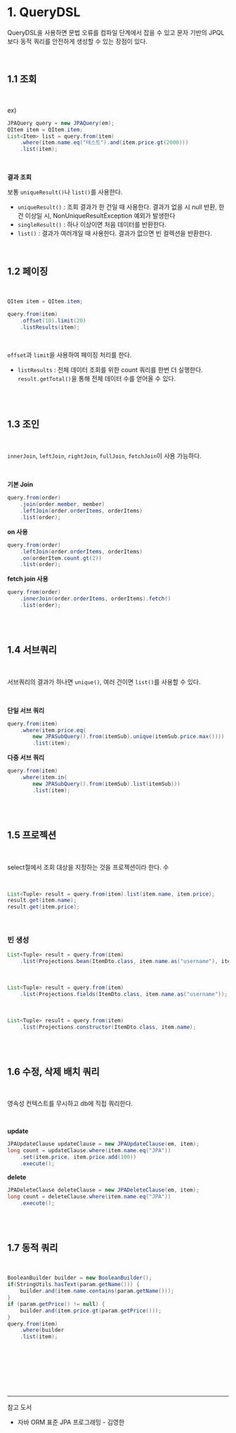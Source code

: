 

# 1. QueryDSL




QueryDSL을 사용하면 문법 오류를 컴파일 단계에서 잡을 수 있고 문자 기반의 JPQL보다 동적 쿼리를 안전하게 생성할 수 있는 장점이 있다. 

<br/>

## 1.1 조회

<br/>

ex)
```java
JPAQuery query = new JPAQuery(em);
QItem item = QItem.item;
List<Item> list = query.from(item)
	.where(item.name.eq("테스트").and(item.price.gt(2000)))
    .list(item);
```


<br/>


**결과 조회**

보통 ```uniqueResult()```나 ```list()```를 사용한다.

- ```uniqueResult()``` : 조회 결과가 한 건일 때 사용한다. 결과가 없을 시  null 반환, 한 건 이상일 시, NonUniqueResultException 예외가 발생한다
- ```singleResult()``` : 하나 이상이면 처음 데이터를 반환한다.
- ```list()``` : 결과가 여러개일 때 사용한다. 결과가 없으면 빈 컬렉션을 반환한다.


<br/>

## 1.2 페이징

<br/>

```java
QItem item = QItem.item;

query.from(item)
	.offset(10).limit(20)
    .listResults(item);
```

<br/>

```offset```과 ```limit```을 사용하여 페이징 처리를 한다.


- ```listResults``` : 전체 데이터 조회를 위한 count 쿼리를 한번 더 실행한다. ```result.getTotal()```을 통해 전체 데이터 수를 얻어올 수 있다.




<br/><br/>

## 1.3 조인

<br/>

```innerJoin```, ```leftJoin```, ```rightJoin```, ```fullJoin```, ```fetchJoin```이 사용 가능하다.


<br/>

**기본 Join**

```java
query.from(order)
	.join(order.member, member)
    .leftJoin(order.orderItems, orderItems)
    .list(order);
```

**on 사용**

```java
query.from(order)
    .leftJoin(order.orderItems, orderItems)
    .on(orderItem.count.gt(2))
    .list(order);
```

**fetch join 사용**

```java
query.from(order)
    .innerJoin(order.orderItems, orderItems).fetch()
    .list(order);
```






<br/><br/>

## 1.4 서브쿼리

<br/>

서브쿼리의 결과가 하나면 ```unique()```, 여러 건이면 ```list()```를 사용할 수 있다.


<br/>

**단일 서브 쿼리**

```java
query.from(item)
	.where(item.price.eq(
    	new JPASubQuery().from(itemSub).unique(itemSub.price.max())))
        .list(item);
```



**다중 서브 쿼리**

```java
query.from(item)
	.where(item.in(
    	new JPASubQuery().from(itemSub).list(itemSub)))
        .list(item);
```



<br/><br/>

## 1.5 프로젝션

<br/>

select절에서 조회 대상을 지정하는 것을 프로젝션이라 한다.
 수

<br/>

```java
List<Tuple> result = query.from(item).list(item.name, item.price);
result.get(item.name);
result.get(item.price);

```


<br/>

### 빈 생성


```java
List<Tuple> result = query.from(item)
	.list(Projections.bean(ItemDto.class, item.name.as("username"), item.price));
```

<br/>



```java
List<Tuple> result = query.from(item)
	.list(Projections.fields(ItemDto.class, item.name.as("username"));
```

<br/>

```java
List<Tuple> result = query.from(item)
	.list(Projections.constructor(ItemDto.class, item.name);
```


<br/><br/>

## 1.6 수정, 삭제 배치 쿼리

<br/>

영속성 컨텍스트를 무시하고 db에 직접 쿼리한다.


<br/>

**update**

```java
JPAUpdateClause updateClause = new JPAUpdateClause(em, item);
long count = updateClause.where(item.name.eq("JPA"))
	.set(item.price, item.price.add(100))
    .execute();
```



**delete**

```java
JPADeleteClause deleteClause = new JPADeleteClause(em, item);
long count = deleteClause.where(item.name.eq("JPA"))
    .execute();
```

<br/><br/>

## 1.7 동적 쿼리

<br/>


```java
BooleanBuilder builder = new BooleanBuilder();
if(StringUtils.hasText(param.getName())) {
	builder.and(item.name.contains(param.getName()));
}
if (param.getPrice() != null) {
	builder.and(item.price.gt(param.getPrice()));
}
query.from(item)
	.where(builder
    .list(item);
```


<br/>



<br/><br/><br/><br/>
  


---
참고 도서
 - 자바 ORM 표준 JPA 프로그래밍 - 김영한